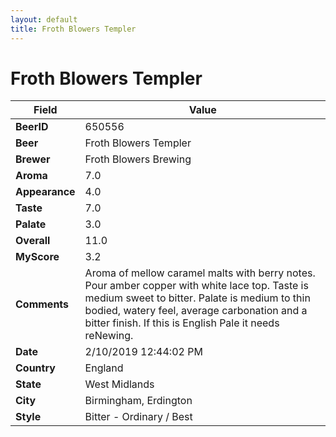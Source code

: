 ```yaml
---
layout: default
title: Froth Blowers Templer
---
```


# Froth Blowers Templer

| Field         | Value     |
|---------------|-----------|
| **BeerID** | 650556 |
| **Beer** | Froth Blowers Templer |
| **Brewer** | Froth Blowers Brewing |
| **Aroma** | 7.0 |
| **Appearance** | 4.0 |
| **Taste** | 7.0 |
| **Palate** | 3.0 |
| **Overall** | 11.0 |
| **MyScore** | 3.2 |
| **Comments** | Aroma of mellow caramel malts with berry notes. Pour amber copper with white lace top. Taste is medium sweet to bitter. Palate is medium to thin bodied, watery feel, average carbonation and a bitter finish. If this is English Pale it needs reNewing. |
| **Date** | 2/10/2019 12:44:02 PM |
| **Country** | England |
| **State** | West Midlands |
| **City** | Birmingham, Erdington |
| **Style** | Bitter - Ordinary / Best |

